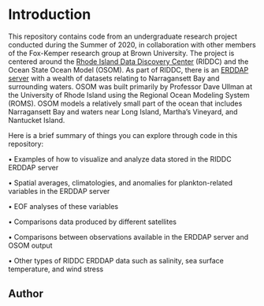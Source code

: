 # **Introduction**
This repository contains code from an undergraduate research project conducted during the Summer of 2020, in collaboration with other members of the Fox-Kemper research group at Brown University. The project is centered around the [Rhode Island Data Discovery Center](http://ridatadiscovery.org/#/) (RIDDC) and the Ocean State Ocean Model (OSOM). As part of RIDDC, there is an [ERDDAP server](https://pricaimcit.services.brown.edu/erddap/index.html) with a wealth of datasets relating to Narragansett Bay and surrounding waters. OSOM was built primarily by Professor Dave Ullman at the University of Rhode Island using the Regional Ocean Modeling System (ROMS). OSOM models a relatively small part of the ocean that includes Narragansett Bay and waters near Long Island, Martha’s Vineyard, and Nantucket Island.

Here is a brief summary of things you can explore through code in this repository:

•	Examples of how to visualize and analyze data stored in the RIDDC ERDDAP server

•	Spatial averages, climatologies, and anomalies for plankton-related variables in the ERDDAP server

•	EOF analyses of these variables

•	Comparisons data produced by different satellites

•	Comparisons between observations available in the ERDDAP server and OSOM output

•	Other types of RIDDC ERDDAP data such as salinity, sea surface temperature, and wind stress

## **Author**
